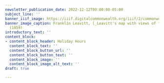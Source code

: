 ```yaml
---
newsletter_publication_date: 2022-12-12T00:00:00-05:00
subject_line: ''
banner_iiif_image: https://iiif.digitalcommonwealth.org/iiif/2/commonwealth:9g54xk27x/429,1776,6885,2452/2000,/0/default.jpg
banner_image_caption: Franklin Leavitt, [_Leavitt's map with views of the White Mountains_](https://collections.leventhalmap.org/search/commonwealth:9g54xk26n)
  (1859)
introductory_text: ''
content_block:
- content_block_header: Holiday Hours
  content_block_text: ''
  content_block_button_url: ''
  content_block_button_text: ''
  content_block_image: ''
  content_block_image_alt_text: ''
draft: true

---
```

